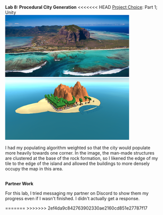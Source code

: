 <b>Lab 8: Procedural City Generation</b>
<<<<<<< HEAD
<u>Project Choice</u>: Part 1; Unity
<br>
<img src="source.png" width="400px" height="200px">
<img src="island.png" width="400px" height="200px">
<br>
<p> I had my populating algorithm weighted so that the city would populate more heavily towards one corner. In the image, the man-made structures are clustered at the base of the rock formation, so I likened the edge of my tile to the edge of the island and allowed the buildings to more densely occupy the map in this area.
</p>
<br>
<b>Partner Work</b>
<br>
<p>For this lab, I tried messaging my partner on Discord to show them my progress even if I wasn't finished. I didn't actually get a response.</p>
=======
>>>>>>> 2ef4da9c842763902330ae2160cd851e27787f17

